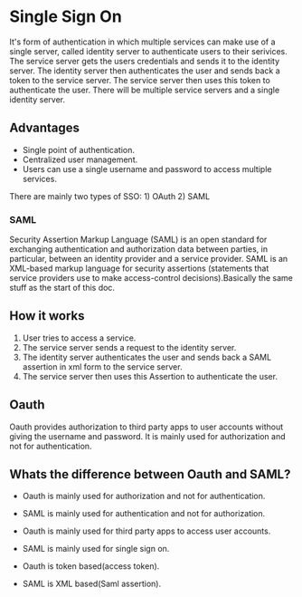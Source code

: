 # Single Sign On

It's form of authentication in which multiple services can make use of a single server, called identity server to authenticate users to their serivices. The service server gets the  users credentials and sends it to the identity server. The identity server then authenticates the user and sends back a token to the service server. The service server then uses this token to authenticate the user.
There will be multiple service servers and a single identity server.

## Advantages

- Single point of authentication.
- Centralized user management.
- Users can use a single username and password to access multiple services.

There are mainly two types of SSO:
    1) OAuth
    2) SAML

### SAML

Security Assertion Markup Language (SAML) is an open standard for exchanging authentication and authorization data between parties, in particular, between an identity provider and a service provider. SAML is an XML-based markup language for security assertions (statements that service providers use to make access-control decisions).Basically the same stuff as the start of this doc.

## How it works

1. User tries to access a service.
2. The service server sends a request to the identity server.
3. The identity server authenticates the user and sends back a SAML assertion in xml form to the service server.
4. The service server then uses this Assertion to authenticate the user.


## Oauth

Oauth provides authorization to third party apps to user accounts without giving the username and password. It is mainly used for authorization and not for authentication. 

## Whats the difference between Oauth and SAML?

- Oauth is mainly used for authorization and not for authentication.
- SAML is mainly used for authentication and not for authorization.

- Oauth is mainly used for third party apps to access user accounts.
- SAML is mainly used for single sign on.

- Oauth is token based(access token).
- SAML is XML based(Saml assertion).


